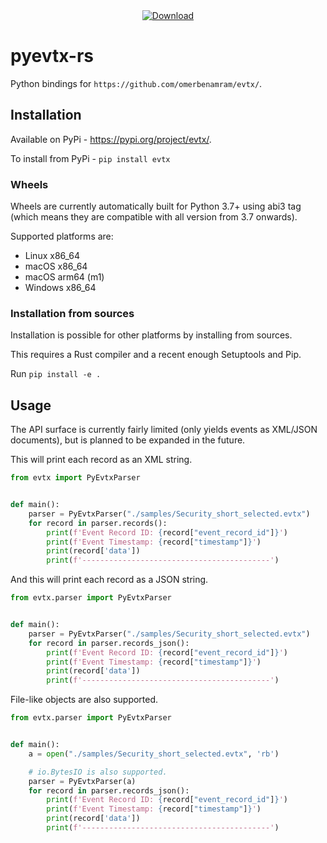 <div align="center">
  <!-- Downloads -->
  <a href="https://pypi.org/project/evtx/">
    <img src="https://pepy.tech/badge/evtx"
      alt="Download" />
  </a>
</div>


# pyevtx-rs

Python bindings for `https://github.com/omerbenamram/evtx/`.

## Installation

Available on PyPi - https://pypi.org/project/evtx/.

To install from PyPi - `pip install evtx`

### Wheels

Wheels are currently automatically built for Python 3.7+ using abi3 tag (which means they are compatible with all version from 3.7 onwards).

Supported platforms are:
  - Linux x86_64
  - macOS x86_64
  - macOS arm64 (m1)
  - Windows x86_64

### Installation from sources

Installation is possible for other platforms by installing from sources.

This requires a Rust compiler and a recent enough Setuptools and Pip.

Run `pip install -e .`

## Usage

The API surface is currently fairly limited (only yields events as XML/JSON documents), but is planned to be expanded in the future.


This will print each record as an XML string.

```python
from evtx import PyEvtxParser


def main():
    parser = PyEvtxParser("./samples/Security_short_selected.evtx")
    for record in parser.records():
        print(f'Event Record ID: {record["event_record_id"]}')
        print(f'Event Timestamp: {record["timestamp"]}')
        print(record['data'])
        print(f'------------------------------------------')
```


And this will print each record as a JSON string.

```python
from evtx.parser import PyEvtxParser


def main():
    parser = PyEvtxParser("./samples/Security_short_selected.evtx")
    for record in parser.records_json():
        print(f'Event Record ID: {record["event_record_id"]}')
        print(f'Event Timestamp: {record["timestamp"]}')
        print(record['data'])
        print(f'------------------------------------------')
```

File-like objects are also supported.

```python
from evtx.parser import PyEvtxParser


def main():
    a = open("./samples/Security_short_selected.evtx", 'rb')

    # io.BytesIO is also supported.
    parser = PyEvtxParser(a)
    for record in parser.records_json():
        print(f'Event Record ID: {record["event_record_id"]}')
        print(f'Event Timestamp: {record["timestamp"]}')
        print(record['data'])
        print(f'------------------------------------------')
```
